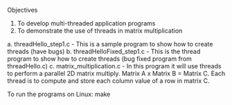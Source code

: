 Objectives
1. To develop multi-threaded application programs
2. To demonstrate the use of threads in matrix multiplication

a. threadHello_step1.c - This is a sample program to show how to create threads (have bugs)
b. threadHelloFixed_step1.c - This is the thread program to show how to create threads (bug fixed program from threadHello.c)
c. matrix_multiplication.c - In this program it will use threads to perform a parallel 2D matrix multiply.
        Matrix A x Matrix B = Matrix C.
        Each thread is to compute and store each column value of a row in matrix C.
        
To run the programs on Linux: make
